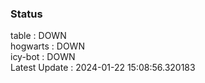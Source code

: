 ### Status


table : DOWN  
hogwarts : DOWN  
icy-bot : DOWN  
Latest Update : 2024-01-22 15:08:56.320183
